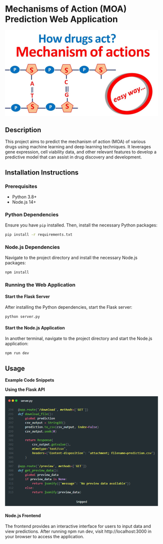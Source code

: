 # Mechanisms of Action (MOA) Prediction Web Application

![](https://github.com/Xmen3em/Mechanism-Of-Action-Graduation-Project-/blob/main/maxresdefault.jpg)

## Description
This project aims to predict the mechanism of action (MOA) of various drugs using machine learning and deep learning techniques. It leverages gene expression, cell viability data, and other relevant features to develop a predictive model that can assist in drug discovery and development.

## Installation Instructions

### Prerequisites
- Python 3.8+
- Node.js 14+

### Python Dependencies
Ensure you have `pip` installed. Then, install the necessary Python packages:

```bash
pip install -r requirements.txt
```
### Node.js Dependencies
Navigate to the project directory and install the necessary Node.js packages:

```bash
npm install
```
### Running the Web Application
#### Start the Flask Server
After installing the Python dependencies, start the Flask server:

```bash
python server.py
```

#### Start the Node.js Application
In another terminal, navigate to the project directory and start the Node.js application:

```bash
npm run dev
```

## Usage
**Example Code Snippets**

**Using the Flask API**

![](https://github.com/Xmen3em/Mechanism-Of-Action-Graduation-Project-/blob/main/Screenshot%202024-07-06%20020723.png)

#### Node.js Frontend

The frontend provides an interactive interface for users to input data and view predictions. After running npm run dev, visit http://localhost:3000 in your browser to access the application.
